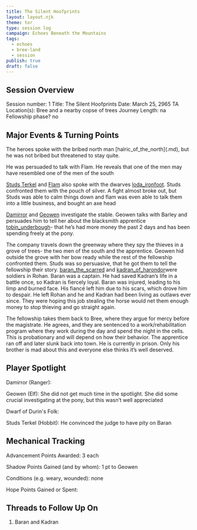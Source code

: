 ```yaml
---
title: The Silent Hoofprints
layout: layout.njk
theme: tor
type: session log
campaign: Echoes Beneath the Mountains
tags:
  - echoes
  - bree-land
  - session
publish: true
draft: false
---
```


## Session Overview
Session number: 1
Title: The Silent Hoofprints
Date: March 25, 2965 TA
Location(s): Bree and a nearby copse of trees
Journey Length: na
Fellowship phase? no

## Major Events & Turning Points
<p class="dropcap"> The heroes spoke with the bribed north man [halric_of_the_north](.md), but he was not bribed but threatened to stay quite.</p> He was persuaded to talk with Flam. He reveals that one of the men may have resembled one of the men of the south

[Studs Terkel](Studs%20Terkel.md) and [Flam](Flam.md) also spoke with the dwarves [loda_ironfoot](loda_ironfoot.md). Studs confronted them with the pouch of silver. A fight almost broke out, but Studs was able to calm things down and flam was even able to talk them into a little business, and bought an axe head

[Damirror](Damirror.md) and [Geowen](Geowen.md) investigate the stable. Geowen talks with Barley and persuades him to tell her about the blacksmith apprentice [tobin_underbough](tobin_underbough.md)- that he’s had more money the past 2 days and has been spending freely at the pony.

The company travels down the greenway where they spy the thieves in a grove of trees- the two men of the south and the apprentice. Geowen hid outside the grove with her bow ready while the rest of the fellowship confronted them. Studs was so persuasive, that he got them to tell the fellowship their story. [baran_the_scarred](baran_the_scarred.md) and [kadran_of_harondor](kadran_of_harondor.md)were soldiers in Rohan. Baran was a captain. He had saved Kadran’s life in a battle once, so Kadran is fiercely loyal. Baran was injured, leading to his limp and burned face. His fiancé left him due to his scars, which drove him to despair. He left Rohan and he and Kadran had been living as outlaws ever since. They were hoping this job stealing the horse would net them enough money to stop thieving and go straight again.

The fellowship takes them back to Bree, where they argue for mercy before the magistrate. He agrees, and they are sentenced to a work/rehabilitation program where they work during the day and spend the night in the cells. This is probationary and will depend on how their behavior. The apprentice ran off and later slunk back into town. He is currently in prison. Only his brother is mad about this and everyone else thinks it’s well deserved.

## Player Spotlight
Damirror (Ranger):

Geowen (Elf): She did not get much time in the spotlight. She did some crucial investigating at the pony, but this wasn’t well appreciated

Dwarf of Durin's Folk:

Studs Terkel (Hobbit): He convinced the judge to have pity on Baran

## Mechanical Tracking
Advancement Points Awarded: 3 each

Shadow Points Gained (and by whom): 1 pt to Geowen

Conditions (e.g. weary, wounded): none

Hope Points Gained or Spent:

## Threads to Follow Up On
1. Baran and Kadran
